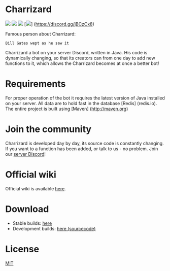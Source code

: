 # Charrizard
<img src="https://img.shields.io/npm/l/express.svg">   <img src="https://img.shields.io/badge/jda-3-blue.svg">   <img src="https://img.shields.io/travis/rust-lang/rust.svg">   [<img src="https://discordapp.com/api/guilds/277921535463784449/widget.png?style=shield">] (https://discord.gg/jBCzCx8)

Famous person about Charrizard:
```
Bill Gates wept as he saw it
```

Charrizard a bot on your server Discord, written in Java. His code is dynamically changing, so that its creators can from one day to add new functions to it, which allows the Charrizard becomes at once a better bot!

# Requirements
For proper operation of the bot it requires the latest version of Java installed on your server. All data are to hold fast in the database [Redis] (redis.io). The entire project is built using [Maven] (http://maven.org)

# Join the community
Charrizard is developed day by day, its source code is constantly changing. If you want to a function has been added, or talk to us - no problem. Join our [server Discord](https://discord.gg/jBCzCx8)!

# Official wiki
Official wiki is available [here](https://github.com/CharrizardBot/Charrizard/wiki).

# Download
* Stable builds: [here](https://github.com/CharrizardBot/Charrizard/releases)
* Development builds: [here (sourcecode)](https://github.com/CharrizardBot/Charrizard/archive/master.zip)

# License
[MIT](https://github.com/CharrizardBot/Charrizard/blob/master/LICENSE)
